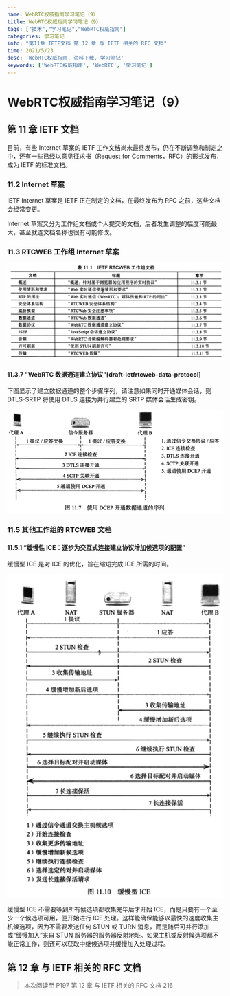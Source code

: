 ```yaml
---
name: WebRTC权威指南学习笔记（9）
title: WebRTC权威指南学习笔记（9）
tags: ["技术","学习笔记","WebRTC权威指南"]
categories: 学习笔记
info: "第11章 IETF文档 第 12 章 与 IETF 相关的 RFC 文档"
time: 2021/5/23
desc: 'WebRTC权威指南, 资料下载, 学习笔记'
keywords: ['WebRTC权威指南', 'WebRTC', '学习笔记']
---
```


# WebRTC权威指南学习笔记（9）

## 第 11 章 IETF 文档

目前，有些 Internet 草案的 IETF 工作文档尚未最终发布，仍在不断调整和制定之中，还有一些已经以意见征求书（Request for Comments，RFC）的形式发布，成为 IETF 的标准文档。

### 11.2 Internet 草案

IETF Internet 草案是 IETF 正在制定的文档，在最终发布为 RFC 之前，这些文档会经常变更。

Internet 草案又分为工作组文档或个人提交的文档，后者发生调整的幅度可能最大，甚至就连文档名称也很有可能修改。

### 11.3 RTCWEB 工作组 Internet 草案

![table-11-1](./images/table-11-1.png)

#### 11.3.7 "WebRTC 数据通道建立协议"[draft-ietfrtcweb-data-protocol]

下图显示了建立数据通道的整个步骤序列，请注意如果同时开通媒体会话，则 DTLS-SRTP 将使用 DTLS 连接为并行建立的 SRTP 媒体会话生成密钥。

![11-7.png](./images/11-7.png)

### 11.5 其他工作组的 RTCWEB 文档

#### 11.5.1 “缓慢性 ICE：逐步为交互式连接建立协议增加候选项的配置”

缓慢型 ICE 是对 ICE 的优化，旨在缩短完成 ICE 所需的时间。

![11-10.png](./images/11-10.png)

缓慢型 ICE 不需要等到所有候选项都收集完毕后才开始 ICE，而是只要有一个至少一个候选项可用，便开始进行 ICE 处理。这样能确保能够以最快的速度收集主机候选项，因为不需要发送任何 STUN 或 TURN 消息，而是随后可并行添加或“缓慢加入”来自 STUN 服务器的服务器反射地址。如果主机或反射候选项都不能正常工作，则还可以获取中继候选项并缓慢加入处理过程。

## 第 12 章 与 IETF 相关的 RFC 文档













> 本次阅读至 P197 第 12 章 与 IETF 相关的 RFC 文档 216